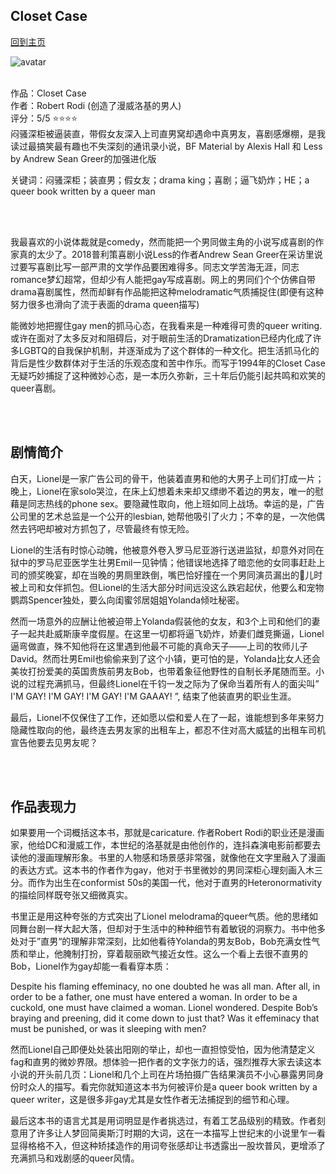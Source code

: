 ## Closet Case
[回到主页](https://boheme130.github.io/Fiction.git.io/)

![avatar](https://i.ibb.co/HKM2Zs7/51-V7y-PIAAL.png)
<br>
<br>

作品：Closet Case <br>
作者：Robert Rodi (创造了漫威洛基的男人) <br>
评分：5/5 ⭐️⭐️⭐️⭐️ <br>
闷骚深柜被逼装直，带假女友深入上司直男窝却遇命中真男友，喜剧感爆棚，是我读过最搞笑最有趣也不失深刻的通讯录小说，BF Material by Alexis Hall 和 Less by Andrew Sean Greer的加强进化版

关键词：闷骚深柜；装直男；假女友；drama king；喜剧；逼飞奶炸；HE；a queer book written by a queer man

<br>
<br>

我最喜欢的小说体裁就是comedy，然而能把一个男同做主角的小说写成喜剧的作家真的太少了。2018普利策喜剧小说Less的作者Andrew Sean Greer在采访里说过要写喜剧比写一部严肃的文学作品要困难得多。同志文学苦海无涯，同志romance梦幻超常，但却少有人能把gay写成喜剧。网上的男同们个个仿佛自带drama喜剧属性，然而却鲜有作品能把这种melodramatic气质捕捉住(即便有这种努力很多也滑向了流于表面的drama queen描写)

能微妙地把握住gay men的抓马心态，在我看来是一种难得可贵的queer writing. 或许在面对了太多反对和阻碍后，对于眼前生活的Dramatization已经内化成了许多LGBTQ的自我保护机制，并逐渐成为了这个群体的一种文化。把生活抓马化的背后是性少数群体对于生活的乐观态度和苦中作乐。而写于1994年的Closet Case无疑巧妙捕捉了这种微妙心态，是一本历久弥新，三十年后仍能引起共鸣和欢笑的queer喜剧。

<br>
<br>

## 剧情简介
白天，Lionel是一家广告公司的骨干，他装着直男和他的大男子上司们打成一片；晚上，Lionel在家solo哭泣，在床上幻想着未来却又缥缈不着边的男友，唯一的慰藉是同志热线的phone sex。要隐藏性取向，他上班如同上战场。幸运的是，广告公司里的艺术总监是一个公开的lesbian, 她帮他吸引了火力；不幸的是，一次他偶然去钙吧却被对方抓包了，尽管最终有惊无险。

Lionel的生活有时惊心动魄，他被意外卷入罗马尼亚游行送进监狱，却意外对同在狱中的罗马尼亚医学生壮男Emil一见钟情；他错误地选择了暗恋他的女同事赶赴上司的颁奖晚宴，却在当晚的男厕里跌倒，嘴巴恰好撞在一个男同演员漏出的🐔儿时被上司和女伴抓包。但Lionel的生活大部分时间远没这么跌宕起伏，他要么和宠物鹦鹉Spencer独处，要么向闺蜜邻居姐姐Yolanda倾吐秘密。

然而一场意外的应酬让他被迫带上Yolanda假装他的女友，和3个上司和他们的妻子一起共赴威斯康辛度假屋。在这里一切都将逼飞奶炸，娇妻们雌竞撕逼，Lionel逼弯做直，殊不知他将在这里遇到他最不可能的真命天子——上司的牧师儿子David。然而壮男Emil也偷偷来到了这个小镇，更可怕的是，Yolanda比女人还会美妆打扮爱美的英国贵族前男友Bob，也带着象征他野性的自制长矛尾随而至。小说的过程充满抓马，但最终Lionel在千钧一发之际为了保命当着所有人的面尖叫” I'M GAY! I'M GAY! I'M GAY! I'M GAAAY! ”, 结束了他装直男的职业生涯。

最后，Lionel不仅保住了工作，还如愿以偿和爱人在了一起，谁能想到多年来努力隐藏性取向的他，最终连去男友家的出租车上，都忍不住对高大威猛的出租车司机宣告他要去见男友呢？

<br>
<br>

## 作品表现力
如果要用一个词概括这本书，那就是caricature. 作者Robert Rodi的职业还是漫画家，他给DC和漫威工作，本世纪的洛基就是由他创作的，连抖森演电影前都要去读他的漫画理解形象。书里的人物感和场景感非常强，就像他在文字里融入了漫画的表达方式。这本书的作者作为gay，他对于书里微妙的男同深柜心理刻画入木三分。而作为出生在conformist 50s的美国一代，他对于直男的Heteronormativity的描绘同样既夸张又细微真实。

书里正是用这种夸张的方式突出了Lionel melodrama的queer气质。他的思绪如同舞台剧一样大起大落，但却对于生活中的种种细节有着敏锐的洞察力。书中他多处对于”直男“的理解非常深刻，比如他看待Yolanda的男友Bob，Bob充满女性气质和举止，他腌制打扮，穿着靓丽欧气接近女性。这么一个看上去很不直男的Bob，Lionel作为gay却能一看看穿本质：

Despite his flaming effeminacy, no one doubted he was all man. After all, in order to be a father, one must have entered a woman. In order to be a cuckold, one must have claimed a woman. Lionel wondered. Despite Bob’s braying and preening, did it come down to just that? Was it effeminacy that must be punished, or was it sleeping with men?

然而Lionel自己即便处处装出阳刚的举止，却也一直担惊受怕，因为他清楚定义fag和直男的微妙界限。想体验一把作者的文字张力的话，强烈推荐大家去读这本小说的开头前几页：Lionel和几个上司在片场拍摄广告结果演员不小心暴露男同身份时众人的描写。看完你就知道这本书为何被评价是a queer book written by a queer writer，这是很多非gay尤其是女性作者无法捕捉到的细节和心理。

最后这本书的语言尤其是用词明显是作者挑选过，有着工艺品级别的精致。作者刻意用了许多让人梦回简奥斯汀时期的大词，这在一本描写上世纪末的小说里乍一看显得格格不入，但这种矫揉造作的用词夸张感却让书透露出一股坎普风，更增添了充满抓马和戏剧感的queer风情。
